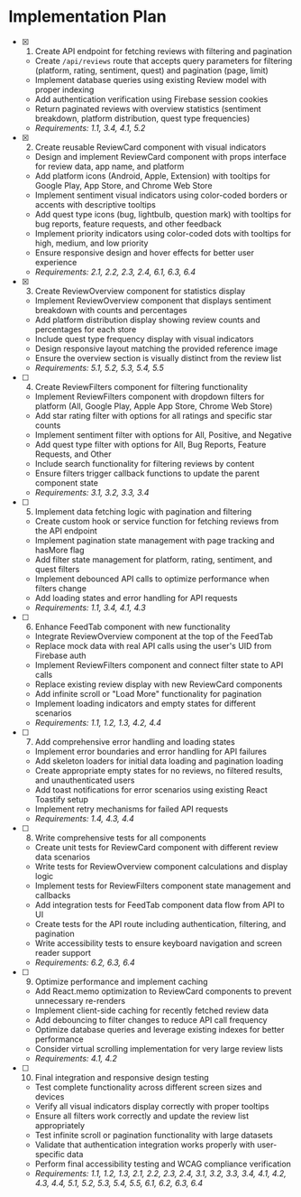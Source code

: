# Implementation Plan

- [x] 1. Create API endpoint for fetching reviews with filtering and pagination
  - Create `/api/reviews` route that accepts query parameters for filtering (platform, rating, sentiment, quest) and pagination (page, limit)
  - Implement database queries using existing Review model with proper indexing
  - Add authentication verification using Firebase session cookies
  - Return paginated reviews with overview statistics (sentiment breakdown, platform distribution, quest type frequencies)
  - _Requirements: 1.1, 3.4, 4.1, 5.2_

- [x] 2. Create reusable ReviewCard component with visual indicators
  - Design and implement ReviewCard component with props interface for review data, app name, and platform
  - Add platform icons (Android, Apple, Extension) with tooltips for Google Play, App Store, and Chrome Web Store
  - Implement sentiment visual indicators using color-coded borders or accents with descriptive tooltips
  - Add quest type icons (bug, lightbulb, question mark) with tooltips for bug reports, feature requests, and other feedback
  - Implement priority indicators using color-coded dots with tooltips for high, medium, and low priority
  - Ensure responsive design and hover effects for better user experience
  - _Requirements: 2.1, 2.2, 2.3, 2.4, 6.1, 6.3, 6.4_

- [x] 3. Create ReviewOverview component for statistics display
  - Implement ReviewOverview component that displays sentiment breakdown with counts and percentages
  - Add platform distribution display showing review counts and percentages for each store
  - Include quest type frequency display with visual indicators
  - Design responsive layout matching the provided reference image
  - Ensure the overview section is visually distinct from the review list
  - _Requirements: 5.1, 5.2, 5.3, 5.4, 5.5_

- [ ] 4. Create ReviewFilters component for filtering functionality
  - Implement ReviewFilters component with dropdown filters for platform (All, Google Play, Apple App Store, Chrome Web Store)
  - Add star rating filter with options for all ratings and specific star counts
  - Implement sentiment filter with options for All, Positive, and Negative
  - Add quest type filter with options for All, Bug Reports, Feature Requests, and Other
  - Include search functionality for filtering reviews by content
  - Ensure filters trigger callback functions to update the parent component state
  - _Requirements: 3.1, 3.2, 3.3, 3.4_

- [ ] 5. Implement data fetching logic with pagination and filtering
  - Create custom hook or service function for fetching reviews from the API endpoint
  - Implement pagination state management with page tracking and hasMore flag
  - Add filter state management for platform, rating, sentiment, and quest filters
  - Implement debounced API calls to optimize performance when filters change
  - Add loading states and error handling for API requests
  - _Requirements: 1.1, 3.4, 4.1, 4.3_

- [ ] 6. Enhance FeedTab component with new functionality
  - Integrate ReviewOverview component at the top of the FeedTab
  - Replace mock data with real API calls using the user's UID from Firebase auth
  - Implement ReviewFilters component and connect filter state to API calls
  - Replace existing review display with new ReviewCard components
  - Add infinite scroll or "Load More" functionality for pagination
  - Implement loading indicators and empty states for different scenarios
  - _Requirements: 1.1, 1.2, 1.3, 4.2, 4.4_

- [ ] 7. Add comprehensive error handling and loading states
  - Implement error boundaries and error handling for API failures
  - Add skeleton loaders for initial data loading and pagination loading
  - Create appropriate empty states for no reviews, no filtered results, and unauthenticated users
  - Add toast notifications for error scenarios using existing React Toastify setup
  - Implement retry mechanisms for failed API requests
  - _Requirements: 1.4, 4.3, 4.4_

- [ ] 8. Write comprehensive tests for all components
  - Create unit tests for ReviewCard component with different review data scenarios
  - Write tests for ReviewOverview component calculations and display logic
  - Implement tests for ReviewFilters component state management and callbacks
  - Add integration tests for FeedTab component data flow from API to UI
  - Create tests for the API route including authentication, filtering, and pagination
  - Write accessibility tests to ensure keyboard navigation and screen reader support
  - _Requirements: 6.2, 6.3, 6.4_

- [ ] 9. Optimize performance and implement caching
  - Add React.memo optimization to ReviewCard components to prevent unnecessary re-renders
  - Implement client-side caching for recently fetched review data
  - Add debouncing to filter changes to reduce API call frequency
  - Optimize database queries and leverage existing indexes for better performance
  - Consider virtual scrolling implementation for very large review lists
  - _Requirements: 4.1, 4.2_

- [ ] 10. Final integration and responsive design testing
  - Test complete functionality across different screen sizes and devices
  - Verify all visual indicators display correctly with proper tooltips
  - Ensure all filters work correctly and update the review list appropriately
  - Test infinite scroll or pagination functionality with large datasets
  - Validate that authentication integration works properly with user-specific data
  - Perform final accessibility testing and WCAG compliance verification
  - _Requirements: 1.1, 1.2, 1.3, 2.1, 2.2, 2.3, 2.4, 3.1, 3.2, 3.3, 3.4, 4.1, 4.2, 4.3, 4.4, 5.1, 5.2, 5.3, 5.4, 5.5, 6.1, 6.2, 6.3, 6.4_